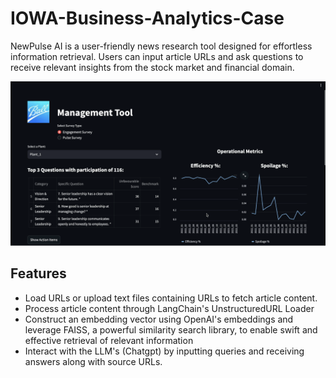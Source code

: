 # IOWA-Business-Analytics-Case

NewPulse AI is a user-friendly news research tool designed for effortless information retrieval. Users can input article URLs and ask questions to receive relevant insights from the stock market and financial domain.

![Management Tool UI.png](https://github.com/shethbhumit/IOWA-Business-Analytics-Case/blob/1085f8c882b39384a6065e780c0c64c7f1f98a48/Management%20Tool%20UI.png)

## Features

- Load URLs or upload text files containing URLs to fetch article content.
- Process article content through LangChain's UnstructuredURL Loader
- Construct an embedding vector using OpenAI's embeddings and leverage FAISS, a powerful similarity search library, to enable swift and effective retrieval of relevant information
- Interact with the LLM's (Chatgpt) by inputting queries and receiving answers along with source URLs.
